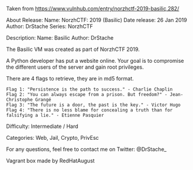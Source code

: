 Taken from https://www.vulnhub.com/entry/norzhctf-2019-basilic,282/ 

About Release:
    Name: NorzhCTF: 2019 (Basilic)
    Date release: 26 Jan 2019
    Author: DrStache
    Series: NorzhCTF

Description:
Name: Basilic Author: DrStache

The Basilic VM was created as part of NorzhCTF 2019.

A Python developer has put a website online. Your goal is to compromise the different users of the server and gain root privileges.

There are 4 flags to retrieve, they are in md5 format.

    Flag 1: "Persistence is the path to success." - Charlie Chaplin
    Flag 2: "You can always escape from a prison. But freedom?" - Jean-Christophe Grangé
    Flag 3: "The future is a door, the past is the key." - Victor Hugo
    Flag 4: "There is no less blame for concealing a truth than for falsifying a lie." - Etienne Pasquier

Difficulty: Intermediate / Hard

Categories: Web, Jail, Crypto, PrivEsc

For any questions, feel free to contact me on Twitter: @DrStache_

Vagrant box made by RedHatAugust
